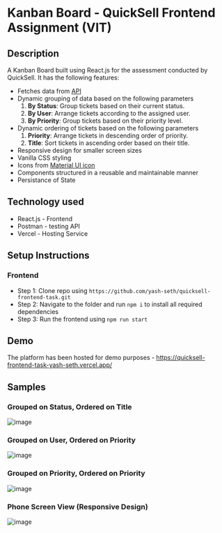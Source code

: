 # Kanban Board - QuickSell Frontend Assignment (VIT)
## Description
A Kanban Board built using React.js for the assessment conducted by QuickSell. It has the following features:
- Fetches data from [API](https://api.quicksell.co/v1/internal/frontend-assignment )
- Dynamic grouping of data based on the following parameters
  1. **By Status**: Group tickets based on their current status.
  2. **By User**: Arrange tickets according to the assigned user.
  3. **By Priority**: Group tickets based on their priority level.
- Dynamic ordering of tickets based on the following parameters
  1. **Priority**: Arrange tickets in descending order of priority.
  2. **Title**: Sort tickets in ascending order based on their title.
- Responsive design for smaller screen sizes
- Vanilla CSS styling
- Icons from [Material UI icon](https://mui.com/material-ui/material-icons/)
- Components structured in a reusable and maintainable manner
- Persistance of State

## Technology used
- React.js - Frontend
- Postman - testing API
- Vercel - Hosting Service

## Setup Instructions
### Frontend
- Step 1: Clone repo using `https://github.com/yash-seth/quicksell-frontend-task.git`
- Step 2: Navigate to the folder and run `npm i` to install all required dependencies
- Step 3: Run the frontend using `npm run start`

## Demo
The platform has been hosted for demo purposes - https://quicksell-frontend-task-yash-seth.vercel.app/

## Samples
### Grouped on Status, Ordered on Title
![image](https://github.com/yash-seth/quicksell-frontend-task/assets/71393551/8a002e12-799f-4423-bbba-c608883b0e7d)

### Grouped on User, Ordered on Priority
![image](https://github.com/yash-seth/quicksell-frontend-task/assets/71393551/e87e9721-2750-4767-a4e3-83d28d971d36)

### Grouped on Priority, Ordered on Priority
![image](https://github.com/yash-seth/quicksell-frontend-task/assets/71393551/e11095aa-360c-4f1e-8b31-7e0c6be5de05)

### Phone Screen View (Responsive Design)
![image](https://github.com/yash-seth/quicksell-frontend-task/assets/71393551/660337c5-71d7-4064-ad47-329982f8cf2a)
